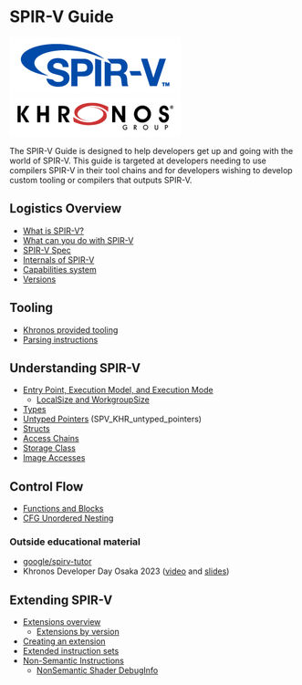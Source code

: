 # SPIR-V Guide

![SPIR-V logo](./images/spirv_logo.png)
![Khronos logo](./images/khronos_logo.png)

The SPIR-V Guide is designed to help developers get up and going with the world of SPIR-V. This guide is targeted at developers needing to use compilers SPIR-V in their tool chains and for developers wishing to develop custom tooling or compilers that outputs SPIR-V.

## Logistics Overview
- [What is SPIR-V?](./chapters/what_is_spirv.md)
- [What can you do with SPIR-V](./chapters/what_spirv_can_do.md)
- [SPIR-V Spec](./chapters/spirv_spec.md)
- [Internals of SPIR-V](./chapters/spirv_internals.md)
- [Capabilities system](./chapters/capabilities.md)
- [Versions](./chapters/versions.md)

## Tooling
- [Khronos provided tooling](./chapters/khronos_tooling.md)
- [Parsing instructions](./chapters/parsing_instructions.md)

## Understanding SPIR-V
- [Entry Point, Execution Model, and Execution Mode](./chapters/entry_execution.md)
    - [LocalSize and WorkgroupSize](./chapters/local_size_and_workgroup_size.md)
- [Types](./chapters/types.md)
- [Untyped Pointers](./chapters/untyped_pointers.md) (SPV_KHR_untyped_pointers)
- [Structs](./chapters/structs.md)
- [Access Chains](./chapters/access_chains.md)
- [Storage Class](./chapters/storage_class.md)
- [Image Accesses](./chapters/image_accesses.md)

## Control Flow
- [Functions and Blocks](./chapters/functions_blocks.md)
- [CFG Unordered Nesting](./chapters/cfg_unordered_nesting.md)

### Outside educational material
- [google/spirv-tutor](https://github.com/google/spirv-tutor)
- Khronos Developer Day Osaka 2023 ([video](https://youtu.be/sgUPm0fGSbs?si=Qu09UolraAIzkVS7&t=13229) and [slides](https://www.lunarg.com/wp-content/uploads/2023/05/SPIRV-Osaka-MAY2023.pdf))

## Extending SPIR-V
- [Extensions overview](./chapters/extension_overview.md)
    - [Extensions by version](./chapters/extension_by_version.md)
- [Creating an extension](./chapters/creating_extension.md)
- [Extended instruction sets](./chapters/extended_instruction_sets.md)
- [Non-Semantic Instructions](./chapters/nonsemantic.md)
    - [NonSemantic Shader DebugInfo](./chapters/shader_debug_info.md)
